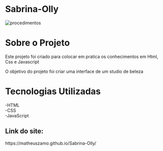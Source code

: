 # Sabrina-Olly
![procedimentos](https://user-images.githubusercontent.com/78445566/192111436-7fe077c9-007c-4420-bd22-6714010ee0af.png)
<h1>Sobre o Projeto</h1>
<p>Este projeto foi criado para colocar em pratica os conhecimentos em Html, Css e Javascript</p>
<p>O objetivo do projeto foi criar uma interface de um studio de beleza</p>
<h1>Tecnologias Utilizadas</h1>
-HTML<br>
-CSS<br>
-JavaScript
<h2>Link do site:</h2>
https://matheuszamo.github.io/Sabrina-Olly/
